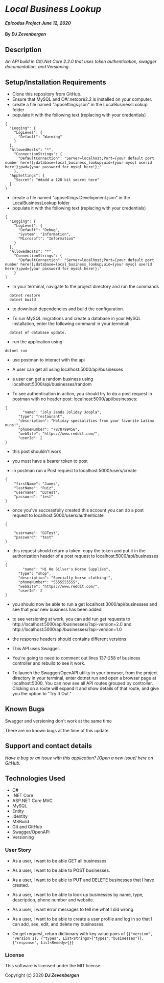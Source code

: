 # _Local Business Lookup_
#### _Epicodus Project June 12, 2020_

#### By _**DJ Zevenbergen**_



## Description

_An API build in C#/.Net Core 2.2.0 that uses token authentication, swagger documentation, and Versioning._

## Setup/Installation Requirements

* Clone this repository from GitHub.
* Ensure that MySQL and C#/.netcore2.2 is installed on your computer.
* create a file named "appsettings.json" in the LocalBusinessLookup folder
* populate it with the following text (replacing with your credentials)

```
{
  "Logging": {
    "LogLevel": {
      "Default": "Warning"
    }
  },
  "AllowedHosts": "*",
    "ConnectionStrings": {
      "DefaultConnection": "Server=localhost;Port={your default port number here!};database=local_business_lookup;uid={your mysql userid here!};pwd={your password for mysql here!};"
    },
  "AppSettings": {
    "Secret": "##add a 128 bit secret here"
  }
}
```


* create a file named "appsettings.Development.json" in the LocalBusinessLookup folder
* populate it with the following text (replacing with your credentials)

```
{
  "Logging": {
    "LogLevel": {
      "Default": "Debug",
      "System": "Information",
      "Microsoft": "Information"
    }
  },
  "AllowedHosts": "*",
    "ConnectionStrings": {
      "DefaultConnection": "Server=localhost;Port={your default port number here!};database=local_business_lookup;uid={your mysql userid here!};pwd={your password for mysql here!};"
    }
}
```

* In your terminal, navigate to the project directory and run the commands 
```
  dotnet restore 
  dotnet build
``` 
* to download dependencies and build the configuration.

* To run MySQL migrations and create a database in your MySQL installation, enter the following command in your terminal: 
```
  dotnet ef database update.
```
* run the application using 
```
dotnet run
```

* use postman to interact with the api

* A user can get all using localhost:5000/api/businesses

* a user can get a random business using localhost:5000/api/businesses/random

* To see authentication in action, you should try to do a post request in postman with no header post: localhost:5000/api/businesses:

```
{
        "name": "Joly Jands Joliday Joopla",
      "type": "restaurant",
      "description": "Holiday specialities from your favorite Latinx nuns!",
      "phoneNumber": "7878799456",
      "webSite": "https://www.reddit.com/",
      "userId": 2
}
```

* this post shouldn't work
* you must have a bearer token to post

* in postman run a Post request to localhost:5000/users/create

```
{
    "firstName": "James",
    "lastName": "Ruiz",
    "username": "DJTest",
    "password": "test"
}

```

* once you've successfully created this account you can do a post request to localhost:5000/users/authenticate

```
{

    "username": "DJTest",
    "password": "test"
}

```

* this request should return a token.  copy the token and put it in the authorization header of a post request to localhost:5000/api/businesses

```
{
        "name": "Hi Ho Silver's Horse Supplies",
      "type": "shop",
      "description": "Specialty horse clothing!",
      "phoneNumber": "5555555555",
      "webSite": "https://www.reddit.com/",
      "userId": 2
}
```
* you should now be able to run a get localhost:3000/api/businesses and see that your new business has been added

* to see versioning at work, you can add run get requests to http://localhost:5000/api/businesses/?api-version=2.0 and http://localhost:5000/api/businesses/?api-version=1.0
* the response headers should contains different versions



* This API uses Swagger. 
* You're going to need to comment out lines 137-258 of business controller and rebuild to see it work.

* To launch the Swagger/OpenAPI utility in your browser, from the project directory in your terminal, enter dotnet run and open a browser page at localhost:5000.  You can now see all API routes grouped by controller.  Clicking on a route will expand it and show details of that route, and give you the option to "Try It Out."



## Known Bugs

Swagger and versioning don't work at the same time

There are no known bugs at the time of this update.

## Support and contact details

_Have a bug or an issue with this application? [Open a new issue] here on GitHub._

## Technologies Used

* C#
* .NET Core
* ASP.NET Core MVC
* MySQL
* Entity
* Identity
* MSBuild
* Git and GitHub
* Swagger/OpenAPI
* Versioning

### User Story

* As a user, I want to be able GET all businesses 
* As a user, I want to be able to POST businesses.
* As a user, I want to be able to PUT and DELETE businesses that I have created.
* As a user, I want to be able to look up businesses by name, type, description, phone number and website.
* As a user, I want error messages to tell me what I did wrong.
* As a user, I want to be able to create a user profile and log in so that I can add, see, edit, and delete my businesses.

* On get request, return dictionary with key value pairs of ```{{"version", "version 1}, {"types", List<strings>{"types","businesses"}}, {"response", List<Remedy>{}}```



### License
This software is licensed under the MIT license.

Copyright (c) 2020 **_DJ Zevenbergen_**